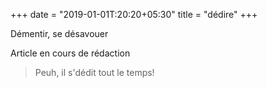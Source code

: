 +++
date = "2019-01-01T:20:20+05:30"
title = "dédire"
+++

Démentir, se désavouer
<!--more-->
Article en cours de rédaction

> Peuh, il s'dédit tout le temps!
